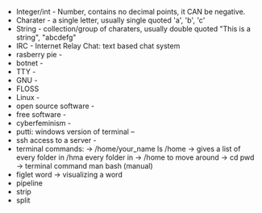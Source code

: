 + Integer/int - Number, contains no decimal points, it CAN be negative.
+ Charater -  a single letter, usually single quoted 'a', 'b', 'c'
+ String - collection/group of charaters, usually double quoted "This is a string", "abcdefg"
+ IRC - Internet Relay Chat: text based chat system
+ rasberry pie -
+ botnet - 
+ TTY - 
+ GNU - 
+ FLOSS
+ Linux - 
+ open source software -
+ free software -
+ cyberfeminism -
+ putti: windows version of terminal – 
+ ssh access to a server - 
+ terminal commands: 
-> /home/your_name 
  ls /home -> gives a list of every folder in /hma
  every folder in -> /home
  to move around -> cd
  pwd -> terminal command
  man bash (manual)
+ figlet word -> visualizing a word 
+ pipeline
+ strip
+ split